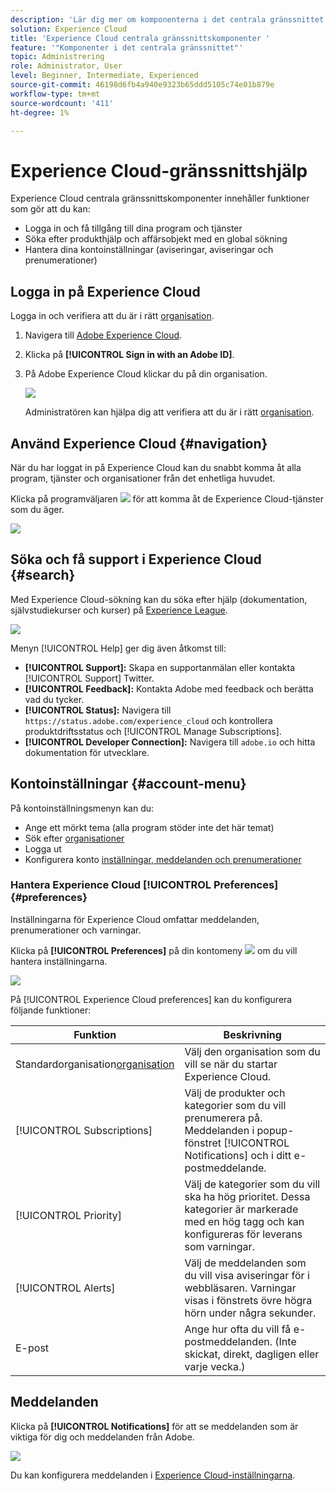 ```yaml
---
description: 'Lär dig mer om komponenterna i det centrala gränssnittet i Experience Cloud, inklusive global sökning, dina kontoinställningar, navigering i gränssnittet och hämtning av hjälp. '
solution: Experience Cloud
title: 'Experience Cloud centrala gränssnittskomponenter '
feature: '"Komponenter i det centrala gränssnittet"'
topic: Administrering
role: Administrator, User
level: Beginner, Intermediate, Experienced
source-git-commit: 46198d6fb4a940e9323b65ddd5105c74e01b879e
workflow-type: tm+mt
source-wordcount: '411'
ht-degree: 1%

---
```


# Experience Cloud-gränssnittshjälp

Experience Cloud centrala gränssnittskomponenter innehåller funktioner som gör att du kan:

* Logga in och få tillgång till dina program och tjänster
* Söka efter produkthjälp och affärsobjekt med en global sökning
* Hantera dina kontoinställningar (aviseringar, aviseringar och prenumerationer)

## Logga in på Experience Cloud

Logga in och verifiera att du är i rätt [organisation](admin-getting-started/organizations.md).

1. Navigera till [Adobe Experience Cloud](https://experiencecloud.adobe.com/exc-content/login.html).
1. Klicka på **[!UICONTROL Sign in with an Adobe ID]**.
1. På Adobe Experience Cloud klickar du på din organisation.

   ![](assets/organizations-menu.png)

   Administratören kan hjälpa dig att verifiera att du är i rätt [organisation](admin-getting-started/organizations.md).

## Använd Experience Cloud {#navigation}

När du har loggat in på Experience Cloud kan du snabbt komma åt alla program, tjänster och organisationer från det enhetliga huvudet.

Klicka på programväljaren ![](assets/menu-icon.png) för att komma åt de Experience Cloud-tjänster som du äger.

![](assets/platform-core-services.png)

## Söka och få support i Experience Cloud {#search}

Med Experience Cloud-sökning kan du söka efter hjälp (dokumentation, självstudiekurser och kurser) på [Experience League](https://experienceleague.adobe.com/#home).

![](assets/search-menu.png)

Menyn [!UICONTROL Help] ger dig även åtkomst till:

* **[!UICONTROL Support]:** Skapa en supportanmälan eller kontakta  [!UICONTROL Support] Twitter.
* **[!UICONTROL Feedback]:** Kontakta Adobe med feedback och berätta vad du tycker.
* **[!UICONTROL Status]:** Navigera till  `https://status.adobe.com/experience_cloud` och kontrollera produktdriftsstatus och  [!UICONTROL Manage Subscriptions].
* **[!UICONTROL Developer Connection]:** Navigera till  `adobe.io` och hitta dokumentation för utvecklare.

## Kontoinställningar {#account-menu}

På kontoinställningsmenyn kan du:

* Ange ett mörkt tema (alla program stöder inte det här temat)
* Sök efter [organisationer](admin-getting-started/organizations.md)
* Logga ut
* Konfigurera konto [inställningar, meddelanden och prenumerationer](#preferences)

### Hantera Experience Cloud [!UICONTROL Preferences] {#preferences}

Inställningarna för Experience Cloud omfattar meddelanden, prenumerationer och varningar.

Klicka på **[!UICONTROL Preferences]** på din kontomeny ![](assets/preferences-icon-sm.png) om du vill hantera inställningarna.

![](assets/preferences-page.png)

På [!UICONTROL Experience Cloud preferences] kan du konfigurera följande funktioner:

| Funktion | Beskrivning |
|--- |--- |
| Standardorganisation[organisation](admin-getting-started/organizations.md) | Välj den organisation som du vill se när du startar Experience Cloud. |
| [!UICONTROL Subscriptions] | Välj de produkter och kategorier som du vill prenumerera på. Meddelanden i popup-fönstret [!UICONTROL Notifications] och i ditt e-postmeddelande. |
| [!UICONTROL Priority] | Välj de kategorier som du vill ska ha hög prioritet. Dessa kategorier är markerade med en hög tagg och kan konfigureras för leverans som varningar. |
| [!UICONTROL Alerts] | Välj de meddelanden som du vill visa aviseringar för i webbläsaren. Varningar visas i fönstrets övre högra hörn under några sekunder. |
| E-post | Ange hur ofta du vill få e-postmeddelanden. (Inte skickat, direkt, dagligen eller varje vecka.) |

## Meddelanden

Klicka på **[!UICONTROL Notifications]** för att se meddelanden som är viktiga för dig och meddelanden från Adobe.

![](assets/notifications-menu-small.png)

Du kan konfigurera meddelanden i [Experience Cloud-inställningarna](#preferences).
